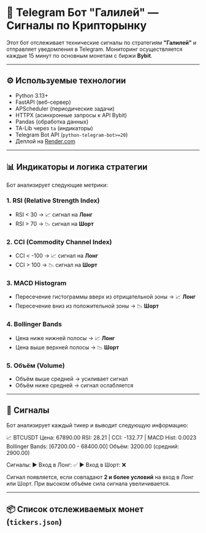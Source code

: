 # 🤖 Telegram Бот "Галилей" — Сигналы по Крипторынку

Этот бот отслеживает технические сигналы по стратегиям **"Галилей"** и отправляет уведомления в Telegram. Мониторинг осуществляется каждые 15 минут по основным монетам с биржи **Bybit**.

---

## ⚙️ Используемые технологии

- Python 3.13+
- FastAPI (веб-сервер)
- APScheduler (периодические задачи)
- HTTPX (асинхронные запросы к API Bybit)
- Pandas (обработка данных)
- TA-Lib через `ta` (индикаторы)
- Telegram Bot API (`python-telegram-bot>=20`)
- Деплой на [Render.com](https://render.com)

---

## 📊 Индикаторы и логика стратегии

Бот анализирует следующие метрики:

### 1. **RSI (Relative Strength Index)**
- RSI < 30 → 📈 сигнал на **Лонг**
- RSI > 70 → 📉 сигнал на **Шорт**

### 2. **CCI (Commodity Channel Index)**
- CCI < -100 → 📈 сигнал на **Лонг**
- CCI > 100 → 📉 сигнал на **Шорт**

### 3. **MACD Histogram**
- Пересечение гистограммы вверх из отрицательной зоны → 📈 **Лонг**
- Пересечение вниз из положительной зоны → 📉 **Шорт**

### 4. **Bollinger Bands**
- Цена ниже нижней полосы → 📈 **Лонг**
- Цена выше верхней полосы → 📉 **Шорт**

### 5. **Объём (Volume)**
- Объём выше средней → усиливает сигнал
- Объём ниже средней → сигнал ослабляется

---

## 🤖 Сигналы

Бот анализирует каждый тикер и выводит следующую информацию:

📈 BTCUSDT
Цена: 67890.00
RSI: 28.21 | CCI: -132.77 | MACD Hist: 0.0023
Bollinger Bands: [67200.00 - 68400.00]
Объём: 3200.00 (средний: 2900.00)

Сигналы:
▶️ Вход в Лонг: ✅
▶️ Вход в Шорт: ❌

Сигнал появляется, если совпадают **2 и более условий** на вход в Лонг или Шорт. При высоком объёме сила сигнала увеличивается.

---

## 📦 Список отслеживаемых монет (`tickers.json`)
